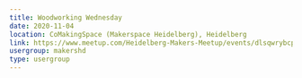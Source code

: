 ```yaml
---
title: Woodworking Wednesday
date: 2020-11-04
location: CoMakingSpace (Makerspace Heidelberg), Heidelberg
link: https://www.meetup.com/Heidelberg-Makers-Meetup/events/dlsqwrybcpbgb/
usergroup: makershd
type: usergroup
---
```

